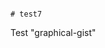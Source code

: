                                                                                                                                                                                                                                           # test7
Test "graphical-gist"